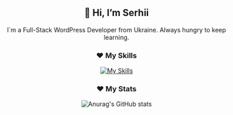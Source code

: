 <div align="center">
<h2>👋 Hi, I’m Serhii</h2>

I`m a Full-Stack WordPress Developer from Ukraine. Always hungry to keep learning.

<h3>❤️ My Skills</h3>

[![My Skills](https://skillicons.dev/icons?i=js,html,css,bash,d3,docker,figma,gatsby,github,gulp,graphql,linux,nodejs,nextjs,php,phpstorm,pnpm,pug,react,sass,svg,ts,vscode,vite,vercel,wordpress&theme=light)](https://skillicons.dev)

<h3>❤️ My Stats</h3>
  
![Anurag's GitHub stats](https://github-readme-stats.vercel.app/api?username=mykulyncom&show_icons=true&bg_color=00000000)

</div>

